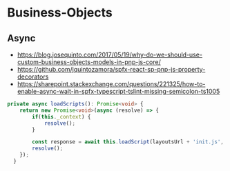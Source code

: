 # Business-Objects

## Async

- <https://blog.josequinto.com/2017/05/19/why-do-we-should-use-custom-business-objects-models-in-pnp-js-core/>
- <https://github.com/jquintozamora/spfx-react-sp-pnp-js-property-decorators>
- <https://sharepoint.stackexchange.com/questions/221325/how-to-enable-async-wait-in-spfx-typescript-tslint-missing-semicolon-ts1005>
```ts
private async loadScripts(): Promise<void> { 
    return new Promise<void>(async (resolve) => {
        if(this._context) {
            resolve();
        }

        const response = await this.loadScript(layoutsUrl + 'init.js', 'Sod');
        resolve();
    });
  }
  ```